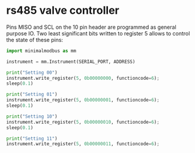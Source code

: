 # rs485 valve controller

Pins MISO and SCL on the 10 pin header are programmed as general purpose IO. Two least significant bits written to register 5 allows to control the state of these pins:

```python
import minimalmodbus as mm

instrument = mm.Instrument(SERIAL_PORT, ADDRESS)

print("Setting 00")
instrument.write_register(5, 0b00000000, functioncode=6);
sleep(0.1)

print("Setting 01")
instrument.write_register(5, 0b00000001, functioncode=6);
sleep(0.1)

print("Setting 10")
instrument.write_register(5, 0b00000010, functioncode=6);
sleep(0.1)

print("Setting 11")
instrument.write_register(5, 0b00000011, functioncode=6);

```

